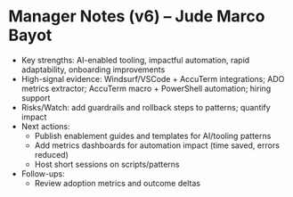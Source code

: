 # Manager Notes (v6) – Jude Marco Bayot

- Key strengths: AI-enabled tooling, impactful automation, rapid adaptability, onboarding improvements
- High-signal evidence: Windsurf/VSCode + AccuTerm integrations; ADO metrics extractor; AccuTerm macro + PowerShell automation; hiring support
- Risks/Watch: add guardrails and rollback steps to patterns; quantify impact
- Next actions:
  - Publish enablement guides and templates for AI/tooling patterns
  - Add metrics dashboards for automation impact (time saved, errors reduced)
  - Host short sessions on scripts/patterns
- Follow-ups:
  - Review adoption metrics and outcome deltas
